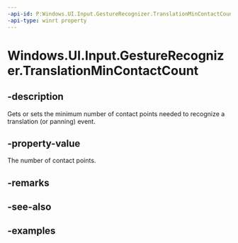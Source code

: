 ```yaml
---
-api-id: P:Windows.UI.Input.GestureRecognizer.TranslationMinContactCount
-api-type: winrt property
---
```


<!-- Property syntax.
public uint TranslationMinContactCount { get;  set; }
-->

# Windows.UI.Input.GestureRecognizer.TranslationMinContactCount

## -description

Gets or sets the minimum number of contact points needed to recognize a translation (or panning) event.

## -property-value

The number of contact points.

## -remarks

## -see-also

## -examples
